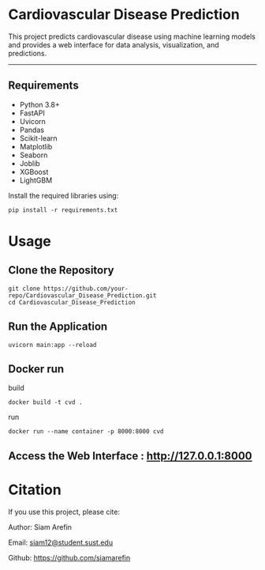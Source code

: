 # Cardiovascular Disease Prediction

This project predicts cardiovascular disease using machine learning models and provides a web interface for data analysis, visualization, and predictions.

---

## Requirements

- Python 3.8+
- FastAPI
- Uvicorn
- Pandas
- Scikit-learn
- Matplotlib
- Seaborn
- Joblib
- XGBoost
- LightGBM

Install the required libraries using:

```
pip install -r requirements.txt
```

# Usage

## Clone the Repository

```
git clone https://github.com/your-repo/Cardiovascular_Disease_Prediction.git
cd Cardiovascular_Disease_Prediction
```

## Run the Application

```
uvicorn main:app --reload
```

## Docker run

build

```
docker build -t cvd .
```

run

```
docker run --name container -p 8000:8000 cvd
```

## Access the Web Interface : http://127.0.0.1:8000

# Citation

If you use this project, please cite:

Author: Siam Arefin

Email: siam12@student.sust.edu

Github: https://github.com/siamarefin
